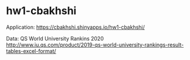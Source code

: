 # hw1-cbakhshi

Application: https://cbakhshi.shinyapps.io/hw1-cbakhshi/ 

Data: QS World University Rankins 2020
      http://www.iu.qs.com/product/2019-qs-world-university-rankings-result-tables-excel-format/
      
